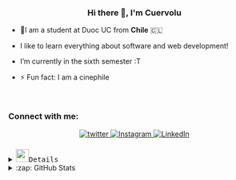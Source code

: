 [//]: # "Inicio"

### <div align="center">Hi there 👋, I'm **Cuervolu**</div>

- 🎒I am a student at Duoc UC from **Chile** 🇨🇱

- I like to learn everything about software and web development!

- I’m currently in the sixth semester :T

- ⚡ Fun fact: I am a cinephile

<br/>

[//]: # "SOCIALS"

<h3 align="left">Connect with me:</h3>
<div align="center">

<a href="https://twitter.com/cuervolu29" target="_blank">
<img src="https://img.shields.io/badge/twitter-%2300acee.svg?&style=for-the-badge&logo=twitter&logoColor=white" alt="twitter" style="margin-bottom: 5px;" />
</a>
<a href="https://instagram.com/cuervolu" target="_blank">
<img src="https://img.shields.io/badge/instagram-%23000000.svg?&style=for-the-badge&logo=instagram&logoColor=white" alt="Instagram" style="margin-bottom: 5px;" />
</a>  
<a href="https://www.linkedin.com/in/ancuervo/" target="_blank">
<img src="https://img.shields.io/badge/LinkedIn-0077B5?style=for-the-badge&logo=linkedin&logoColor=white" alt="LinkedIn" style="margin-bottom: 5px;" />
</a>

</div>  
<br/>

[//]: # "Tech stack"

<details>
  <summary><img src="https://media2.giphy.com/media/KHPLmmbv41LGp401VA/giphy.gif?cid=ecf05e474k6pxdnimf60ogthaadpvf6ra2mu27avcz04y1d4&rid=giphy.gif&ct=s" width="26"><samp>Details
     </samp> </summary>

```typescript
export const thingsImLearning = () => ({
  askMeAbout: [
    'WebDev', 'MobileDev', 'DesktopDev', 'Tech', 'Music',
    'History', 'Video Games', 'Anime', 'Movies', 'Series'
  ],
  technologies: {
    tools: [
      'Visual Studio Code', 'Intellij IDEA', 'PyCharm', 'Rider', 'GoLand', 
      'Apache NetBeans', 'SQL Developer', 'Redux', 'WSL', 'SQL Server Management Studio', 'Visual Studio', 'Formik'
    ],
    languages: [
      'Javascript', 'Typescript', 'Java', 'C#', 'Rust', 'Python', 'Go', 'Kotlin', 'Dart'
    ],
    frontEnd: {
      js: ['Angular', 'React', 'Next.js', 'SvelteKit', 'Astro', 'Vue.js'],
      css: ['Bootstrap', 'Material UI', 'TailwindCSS', 'NextUI', 'ShadCN', 'Bulma']
    },
    backEnd: {
      js: ['Node', 'Express', 'Nest'],
      csharp: ['ASP.NET'],
      java: ['SpringBoot'],
      python: ['Django', 'FastAPI'],
      misc: ['Firebase', 'Bash', 'Powershell', 'zsh']
    },
    mobile: ['Ionic', 'Flutter', 'React Native'],
    desktop: ['WinForms', 'WPF', 'Electron', 'Tkinter', 'PyQT', 'Swing', '.NET MAUI', 'JavaFX'],
    databases: ['PostgreSQL', 'MySQL', 'SQLite', 'Oracle', 'Firestore', 'Mongo', 'SQL Server'],
  },
  architecture: ['Clean Architecture', 'MVC', 'MVVM', 'Microservices'],
  integration: ['SOAP', 'API REST', 'GraphQL'],
  os: ['Kali', 'Windows', 'Ubuntu', 'Manjaro']
});
```

</details>

[//]: # "Details"

<details>
<summary>:zap: GitHub Stats</summary>
<div align="center"><img src="https://github-readme-stats.vercel.app/api?username=cuervolu&show_icons=true&count_private=true&hide_border=true&theme=dracula" align="center" /></div>  
<br />
<div align="center"> <img src="https://komarev.com/ghpvc/?username=cuervolu&label=Profile%20views&color=0e75b6&style=flat" alt="cuervolu" /> </div>
  
<div align="center"><img align="center" src="https://github-readme-stats.vercel.app/api/top-langs/?username=cuervolu&layout=compact&langs_count=10&theme=dracula" alt="cuervolu" /></div> 
<div align="center">

</div>  
</details>
